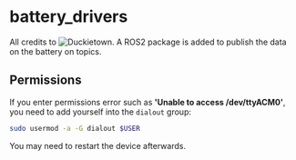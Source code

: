 # battery_drivers
All credits to ![Duckietown](https://github.com/duckietown/dt-device-health/tree/daffy/packages/battery_drivers).
A ROS2 package is added to publish the data on the battery on topics.

## Permissions
If you enter permissions error such as __'Unable to access /dev/ttyACM0'__, you need to add yourself into the `dialout` group:
```bash
sudo usermod -a -G dialout $USER
```
You may need to restart the device afterwards.
